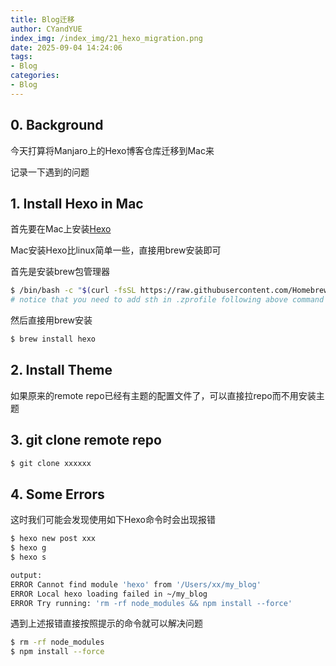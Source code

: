 ```yaml
---
title: Blog迁移
author: CYandYUE
index_img: /index_img/21_hexo_migration.png
date: 2025-09-04 14:24:06
tags:
- Blog
categories:
- Blog
---
```


## 0. Background
今天打算将Manjaro上的Hexo博客仓库迁移到Mac来

记录一下遇到的问题

## 1. Install Hexo in Mac
首先要在Mac上安装[Hexo](https://github.com/hexojs/hexo)

Mac安装Hexo比linux简单一些，直接用brew安装即可

首先是安装brew包管理器
```bash
$ /bin/bash -c "$(curl -fsSL https://raw.githubusercontent.com/Homebrew/install/HEAD/install.sh)"
# notice that you need to add sth in .zprofile following above command output
```

然后直接用brew安装
```bash
$ brew install hexo
```

## 2. Install Theme
如果原来的remote repo已经有主题的配置文件了，可以直接拉repo而不用安装主题

## 3. git clone remote repo
```bash
$ git clone xxxxxx
```

## 4. Some Errors
这时我们可能会发现使用如下Hexo命令时会出现报错
```bash
$ hexo new post xxx
$ hexo g
$ hexo s
```
```bash
output:
ERROR Cannot find module 'hexo' from '/Users/xx/my_blog' 
ERROR Local hexo loading failed in ~/my_blog 
ERROR Try running: 'rm -rf node_modules && npm install --force'
```
遇到上述报错直接按照提示的命令就可以解决问题
```bash
$ rm -rf node_modules
$ npm install --force
```